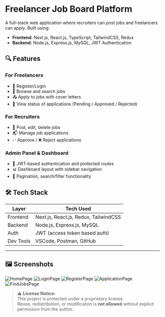 # Freelancer Job Board Platform

A full-stack web application where recruiters can post jobs and freelancers can apply. Built using:

- **Frontend**: Next.js, React.js, TypeScript, TailwindCSS, Redux
- **Backend**: Node.js, Express.js, MySQL, JWT Authentication

## 🔍 Features

### For Freelancers
- 📝 Register/Login
- 🔎 Browse and search jobs
- 📤 Apply to jobs with cover letters
- 📄 View status of applications (Pending / Approved / Rejected)

### For Recruiters
- 📌 Post, edit, delete jobs
- 📬 Manage job applications
- ✅ Approve / ❌ Reject applications

### Admin Panel & Dashboard
- 🔐 JWT-based authentication and protected routes
- 📊 Dashboard layout with sidebar navigation
- 🔄 Pagination, search/filter functionality

## 🛠️ Tech Stack

| Layer      | Tech Used                            |
|------------|--------------------------------------|
| Frontend   | Next.js, React.js, Redux, TailwindCSS|
| Backend    | Node.js, Express.js, MySQL           |
| Auth       | JWT (access token based auth)        |
| Dev Tools  | VSCode, Postman, GitHub              |
-----------------------------------------------------

## 🖼️ Screenshots
![HomePage](https://github.com/user-attachments/assets/395f91f2-bdab-411c-ad97-65cec916e140)
![LoginPage](https://github.com/user-attachments/assets/a966031a-aa24-4f6c-8caf-226eccc87caa)
![RegisterPage](https://github.com/user-attachments/assets/d6b7eb21-cb0e-4507-9e02-bd8b864bc6fe)
![ApplicationPage](https://github.com/user-attachments/assets/d1fe0d10-8822-4320-abcd-2f293e341ea8)
![FindJobsPage](https://github.com/user-attachments/assets/3a67e939-645b-46da-a687-573b38eef541)

> ⚠️ **License Notice:**  
> This project is protected under a proprietary license.  
> Reuse, redistribution, or modification is **not allowed** without explicit permission from the author.


